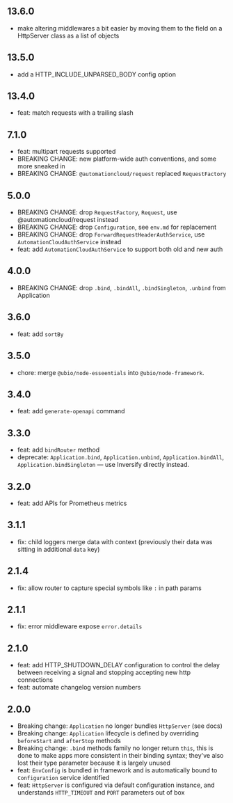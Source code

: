 ## 13.6.0

- make altering middlewares a bit easier by moving them to the field on a HttpServer class as a list of objects

## 13.5.0

- add a HTTP_INCLUDE_UNPARSED_BODY config option

## 13.4.0

- feat: match requests with a trailing slash

## 7.1.0

- feat: multipart requests supported
- BREAKING CHANGE: new platform-wide auth conventions, and some more sneaked in
- BREAKING CHANGE: `@automationcloud/request` replaced `RequestFactory`

## 5.0.0

- BREAKING CHANGE: drop `RequestFactory`, `Request`, use @automationcloud/request instead
- BREAKING CHANGE: drop `Configuration`, see `env.md` for replacement
- BREAKING CHANGE: drop `ForwardRequestHeaderAuthService`, use `AutomationCloudAuthService` instead
- feat: add `AutomationCloudAuthService` to support both old and new auth

## 4.0.0

- BREAKING CHANGE: drop `.bind`, `.bindAll`, `.bindSingleton`, `.unbind` from Application

## 3.6.0

- feat: add `sortBy`

## 3.5.0

- chore: merge `@ubio/node-esseentials` into `@ubio/node-framework`.

## 3.4.0

- feat: add `generate-openapi` command

## 3.3.0

- feat: add `bindRouter` method
- deprecate: `Application.bind`, `Application.unbind`, `Application.bindAll`, `Application.bindSingleton` — use Inversify directly instead.

## 3.2.0

- feat: add APIs for Prometheus metrics

## 3.1.1

- fix: child loggers merge data with context (previously their data was sitting in additional `data` key)

## 2.1.4

- fix: allow router to capture special symbols like `:` in path params

## 2.1.1

- fix: error middleware expose `error.details`

## 2.1.0

- feat: add HTTP_SHUTDOWN_DELAY configuration to control the delay between receiving a signal and stopping accepting new http connections
- feat: automate changelog version numbers

## 2.0.0

- Breaking change: `Application` no longer bundles `HttpServer` (see docs)
- Breaking change: `Application` lifecycle is defined by overriding `beforeStart` and `afterStop` methods
- Breaking change: `.bind` methods family no longer return `this`, this is done to make apps more consistent in
  their binding syntax; they've also lost their type parameter because it is largely unused
- feat: `EnvConfig` is bundled in framework and is automatically bound to `Configuration` service identified
- feat: `HttpServer` is configured via default configuration instance, and understands `HTTP_TIMEOUT` and `PORT` parameters out of box
